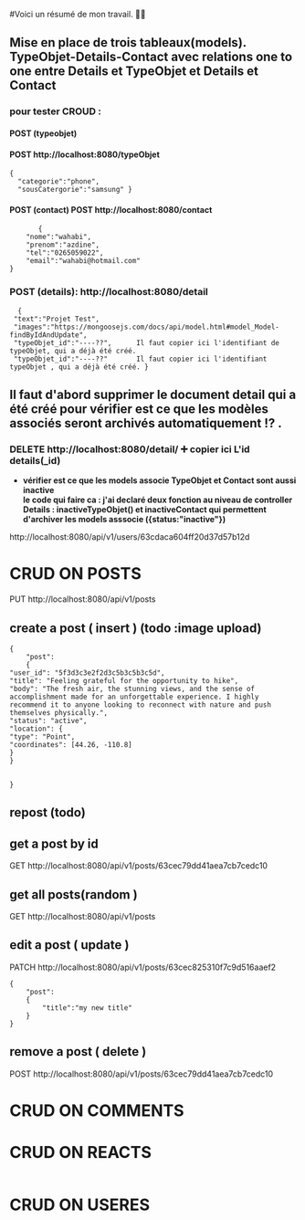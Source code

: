 <!-- test this  api call to check that all is working -->



#Voici un résumé de mon travail. :man_technologist:	 

## Mise en place de trois tableaux(models). TypeObjet-Details-Contact avec relations one to one entre Details et TypeObjet et Details et Contact 

 ### pour tester  CROUD : 
 #### POST (typeobjet)
 #### POST http://localhost:8080/typeObjet  
       
  ```
  {
    "categorie":"phone",
    "sousCatergorie":"samsung" }
  ```
         
  ####   POST (contact) POST http://localhost:8080/contact  
```
       {
    "nome":"wahabi",
    "prenom":"azdine",
    "tel":"0265059022",
    "email":"wahabi@hotmail.com"
}
```
  ### POST (details): http://localhost:8080/detail 
  ```
    {
   "text":"Projet Test",
   "images":"https://mongoosejs.com/docs/api/model.html#model_Model-findByIdAndUpdate",
   "typeObjet_id":"----??", 	 Il faut copier ici l'identifiant de typeObjet, qui a déjà été créé.
   "typeObjet_id":"----??"    	 Il faut copier ici l'identifiant typeObjet , qui a déjà été créé. }
   ```
   
 ## Il faut d'abord supprimer le document detail qui a été créé pour vérifier est ce que les modèles associés seront archivés automatiquement ⁉️	  .   
        
### DELETE http://localhost:8080/detail/ ➕ copier ici L'id details(_id)
- **vérifier est ce que les models associe TypeObjet et Contact sont aussi inactive 	
 le code qui faire ca :
  j'ai declaré deux fonction au niveau de controller Details : inactiveTypeObjet() et 
            inactiveContact qui permettent d'archiver les models asssocie ({status:"inactive"})**

          

http://localhost:8080/api/v1/users/63cdaca604ff20d37d57b12d


# CRUD ON POSTS

PUT http://localhost:8080/api/v1/posts

## create a post ( insert ) (todo :image upload)

```
{
	"post":
	{
"user_id": "5f3d3c3e2f2d3c5b3c5b3c5d",
"title": "Feeling grateful for the opportunity to hike",
"body": "The fresh air, the stunning views, and the sense of accomplishment made for an unforgettable experience. I highly recommend it to anyone looking to reconnect with nature and push themselves physically.",
"status": "active",
"location": {
"type": "Point",
"coordinates": [44.26, -110.8]
}
}


}
```

## repost (todo)

## get a post by id

GET http://localhost:8080/api/v1/posts/63cec79dd41aea7cb7cedc10

## get all posts(random )

GET http://localhost:8080/api/v1/posts

## edit a post ( update )

PATCH http://localhost:8080/api/v1/posts/63cec825310f7c9d516aaef2

```
{
    "post":
    {
        "title":"my new title"
    }
}

```

## remove a post ( delete )

POST http://localhost:8080/api/v1/posts/63cec79dd41aea7cb7cedc10

# CRUD ON COMMENTS

# CRUD ON REACTS

```

```

# CRUD ON USERES
